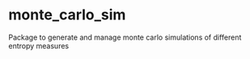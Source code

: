 # monte_carlo_sim
Package to generate and manage monte carlo simulations of different entropy measures
